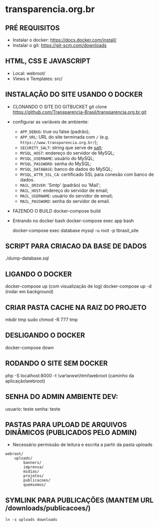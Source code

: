 # transparencia.org.br

## PRÉ REQUISITOS

-   Instalar o docker: https://docs.docker.com/install/
-   Instalar o git: https://git-scm.com/downloads


## HTML, CSS E JAVASCRIPT

-   Local: webroot/
-   Views e Templates: src/


## INSTALAÇÃO DO SITE USANDO O DOCKER

-   CLONANDO O SITE DO GITBUCKET
    git clone https://github.com/Transparencia-Brasil/transparencia.org.br.git

-   configurar as variáveis de ambiente:

    * `APP_DEBUG`: true ou false (padrão);
    * `APP_URL`: URL do site terminada com `/` (e.g. `https://www.transparencia.org.br/`);
    * `SECURITY_SALT`: string que serve de [salt](https://en.wikipedia.org/wiki/Salt_(cryptography));
    * `MYSQL_HOST`: endereço do servidor de MySQL;
    * `MYSQL_USERNAME`: usuário do MySQL;
    * `MYSQL_PASSWORD`: senha do MySQL;
    * `MYSQL_DATABASE`: banco de dados do MySQL;
    * `MYSQL_ATTR_SSL_CA`: certificado SSL para conexão com banco de dados.
    * `MAIL_DRIVER`: 'Smtp' (padrão) ou 'Mail';
    * `MAIL_HOST`: endereço do servidor de email;
    * `MAIL_USERNAME`: usuário do servidor de email;
    * `MAIL_PASSWORD`: senha do servidor de email.

-   FAZENDO O BUILD
    docker-compose build

-   Entrando no docker bash
    docker-compose exec app bash

    docker-compose exec database mysql -u root -p tbrasil_site


## SCRIPT PARA CRIACAO DA BASE DE DADOS

./dump-database.sql


## LIGANDO O DOCKER

docker-compose up (com visualização de log)
docker-compose up -d (rodar em background)


## CRIAR PASTA CACHE NA RAIZ DO PROJETO

mkdir tmp
sudo chmod -R 777 tmp


## DESLIGANDO O DOCKER

docker-compose down


## RODANDO O SITE SEM DOCKER

php -S localhost:8000 -t \var\www\html\webroot (caminho da aplicação\webroot)


## SENHA DO ADMIN AMBIENTE DEV:
usuario: teste
senha: teste

## PASTAS PARA UPLOAD DE ARQUIVOS DINÂMICOS (PUBLICADOS PELO ADMIN) 
* Necessário permissão de leitura e escrita a partir da pasta uploads
  
```
webroot/
    uploads/
        banners/
        imprensa/
        midias/
        projetos/
        publicacoes/
        quemsomos/
```

## SYMLINK PARA PUBLICAÇÕES (MANTEM URL /downloads/publicacoes/)
```
ln -s uploads downloads
```